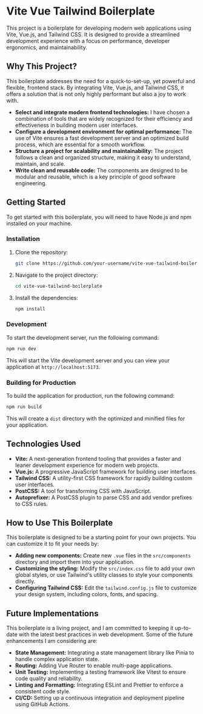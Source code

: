 # Vite Vue Tailwind Boilerplate

This project is a boilerplate for developing modern web applications using Vite, Vue.js, and Tailwind CSS. It is designed to provide a streamlined development experience with a focus on performance, developer ergonomics, and maintainability.

## Why This Project?

This boilerplate addresses the need for a quick-to-set-up, yet powerful and flexible, frontend stack. By integrating Vite, Vue.js, and Tailwind CSS, it offers a solution that is not only highly performant but also a joy to work with.

- **Select and integrate modern frontend technologies:** I have chosen a combination of tools that are widely recognized for their efficiency and effectiveness in building modern user interfaces.
- **Configure a development environment for optimal performance:** The use of Vite ensures a fast development server and an optimized build process, which are essential for a smooth workflow.
- **Structure a project for scalability and maintainability:** The project follows a clean and organized structure, making it easy to understand, maintain, and scale.
- **Write clean and reusable code:** The components are designed to be modular and reusable, which is a key principle of good software engineering.

## Getting Started

To get started with this boilerplate, you will need to have Node.js and npm installed on your machine.

### Installation

1. Clone the repository:
   ```bash
   git clone https://github.com/your-username/vite-vue-tailwind-boilerplate.git
   ```
2. Navigate to the project directory:
   ```bash
   cd vite-vue-tailwind-boilerplate
   ```
3. Install the dependencies:
   ```bash
   npm install
   ```

### Development

To start the development server, run the following command:

```bash
npm run dev
```

This will start the Vite development server and you can view your application at `http://localhost:5173`.

### Building for Production

To build the application for production, run the following command:

```bash
npm run build
```

This will create a `dist` directory with the optimized and minified files for your application.

## Technologies Used

- **Vite:** A next-generation frontend tooling that provides a faster and leaner development experience for modern web projects.
- **Vue.js:** A progressive JavaScript framework for building user interfaces.
- **Tailwind CSS:** A utility-first CSS framework for rapidly building custom user interfaces.
- **PostCSS:** A tool for transforming CSS with JavaScript.
- **Autoprefixer:** A PostCSS plugin to parse CSS and add vendor prefixes to CSS rules.

## How to Use This Boilerplate

This boilerplate is designed to be a starting point for your own projects. You can customize it to fit your needs by:

- **Adding new components:** Create new `.vue` files in the `src/components` directory and import them into your application.
- **Customizing the styling:** Modify the `src/index.css` file to add your own global styles, or use Tailwind's utility classes to style your components directly.
- **Configuring Tailwind CSS:** Edit the `tailwind.config.js` file to customize your design system, including colors, fonts, and spacing.

## Future Implementations

This boilerplate is a living project, and I am committed to keeping it up-to-date with the latest best practices in web development. Some of the future enhancements I am considering are:

- **State Management:** Integrating a state management library like Pinia to handle complex application state.
- **Routing:** Adding Vue Router to enable multi-page applications.
- **Unit Testing:** Implementing a testing framework like Vitest to ensure code quality and reliability.
- **Linting and Formatting:** Integrating ESLint and Prettier to enforce a consistent code style.
- **CI/CD:** Setting up a continuous integration and deployment pipeline using GitHub Actions.